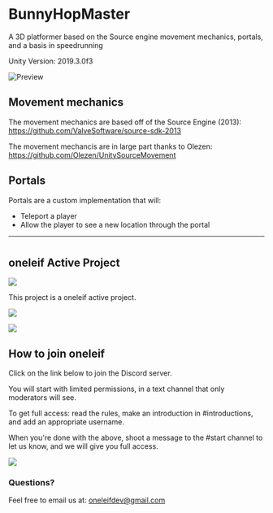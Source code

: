 # BunnyHopMaster
A 3D platformer based on the Source engine movement mechanics, portals, and a basis in speedrunning

Unity Version: 2019.3.0f3

![Preview](https://gph.is/g/E3mYq1N)

## Movement mechanics
The movement mechanics are based off of the Source Engine (2013): https://github.com/ValveSoftware/source-sdk-2013

The movement mechancis are in large part thanks to Olezen: https://github.com/Olezen/UnitySourceMovement

## Portals
Portals are a custom implementation that will:
* Teleport a player
* Allow the player to see a new location through the portal

****
# <Project Name>
## oneleif Active Project

![](https://github.com/oneleif/olWebsite/raw/master/Public/images/oneleif.png)

This project is a oneleif active project.

[![](https://img.shields.io/badge/oneleif-Twitter-blue.svg)](https://twitter.com/oneleifdev)

[![](https://img.shields.io/badge/oneleif-YouTube-red.svg)](https://www.youtube.com/channel/UC3HN0jID38K0Vb_WChvgQmA)

## How to join oneleif
Click on the link below to join the Discord server.

You will start with limited permissions, in a text channel that only moderators will see.

To get full access: read the rules, make an introduction in #introductions, and add an appropriate username.

When you're done with the above, shoot a message to the #start channel to let us know, and we will give you full access.

[![](https://img.shields.io/badge/oneleif-Discord-7284be.svg)](https://discord.gg/tv9UdJK)

### Questions?
Feel free to email us at: oneleifdev@gmail.com 

